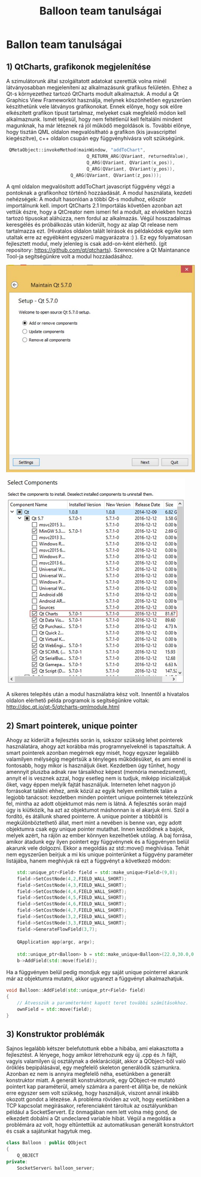 ﻿---
layout: default
codename: Tanulságok
title: Balloon team tanulságai
tags: snippets házi qml chart smart pointer
authors: Háda Tamás Szikszai Dávid
---

# Ballon team tanulságai

## 1) QtCharts, grafikonok megjelenítése
A szimulátorunk által szolgáltatott adatokat szerettük volna minél látványosabban megjeleníteni az alkalmazásunk grafikus felületén. Ehhez a Qt-s környezethez tartozó QtCharts modult alkalmaztuk.
A modul a Qt Graphics View Frameworköt használja, melynek köszönhetően egyszerűen készíthetünk vele látványos grafikonokat. Ennek előnye, hogy sok előre elkészített grafikon típust tartalmaz, melyeket csak megfelelő módon kell alkalmaznunk. Ismét teljesül, hogy nem feltétlenül kell feltalálni mindent magunknak, ha már léteznek rá jól működő megoldások is. További előnye, hogy tisztán QML oldalon megvalósítható a grafikon (kis javascripttel kiegészítve), c++ oldalon csupán egy függvényhívásra volt szükségünk.
```cpp   
 QMetaObject::invokeMethod(mainWindow, "addToChart",
                              Q_RETURN_ARG(QVariant, returnedValue),
                              Q_ARG(QVariant, QVariant(x_pos)),
                              Q_ARG(QVariant, QVariant(y_pos)),
                        Q_ARG(QVariant, QVariant(z_pos)));
```
A qml oldalon megvalósított addToChart javascript függvény végzi a pontoknak a grafikonhoz történő hozzáadását.
A modul használata, kezdeti nehézségek:
A modult hasonlóan a többi Qt-s modulhoz, először importálnunk kell.
import QtCharts 2.1
Importálás követően azonban azt vettük észre, hogy a QtCreator nem ismeri fel a modult, az elviekben hozzá tartozó típusokat aláhúzza, nem fordul az alkalmazás. Végül hosszadalmas keresgélés és próbálkozás után kiderült, hogy az alap Qt release nem tartalmazza ezt. (Hivatalos oldalon talált leírások és példakódok egyike sem utaltak erre az egyébként egyszerű magyarázatra :) ).
Ez egy folyamatosan fejlesztett modul, mely jelenleg is csak add-on-ként elérhető. (git repository: https://github.com/qt/qtcharts).
Szerencsére a Qt Maintanance Tool-ja segítségünkre volt a modul hozzáadásához.

![MAINTANANCE TOOL](image/maintanance1.png "MaintananceTool")

![MAINTANANCE TOOL](image/maintanance2.png "MaintananceTool")

A sikeres telepítés után a modul használatra kész volt. Innentől a hivatalos oldalon elérhető példa programok is segítségünkre voltak: http://doc.qt.io/qt-5/qtcharts-qmlmodule.html

## 2) Smart pointerek, unique pointer
Ahogy az kiderült a fejlesztés során is, sokszor szükség lehet pointerek használatára, ahogy azt korábba más programnyelveknél is tapasztaltuk. A smart pointerek azonban megérnek egy misét, hogy egyszer legalább valamilyen mélységig megértsük a tényleges működésüket, és ami ennél is fontosabb, hogy mikor is használjuk őket. Kezdetben úgy tűnhet, hogy amennyit pluszba adnak raw társaikhoz képest (memória menedzsment), annyit el is vesznek azzal, hogy esetleg nem is tudjuk, miképp inicializáljuk őket, vagy éppen melyik fajtát használjuk. Interneten lehet nagyon jó forrásokat találni ehhez, amik közül az egyik helyen említették talán a legjobb tanácsot: kezdetben minden pointert unique pointernek tételezzünk fel, mintha az adott objektumot más nem is látná. A fejlesztés során majd úgy is kiütközik, ha azt az objektumot máshonnan is el akarjuk érni. Szól a fordító, és átállunk shared pointerre. 
A unique pointer a többitől is megkülönböztethető állat, mert mint a nevében is benne van, egy adott objektumra csak egy unique pointer mutathat. Innen kezdődnek a bajok, melyek azért, ha rájön az ember könnyen kezelhetőek utólag. A baj forrása, amikor átadunk egy ilyen pointert egy függvénynek és a függvényen belül akarunk vele dolgozni. Ekkor a megoldás az std::move() meghívása. Tehát nem egyszerűen beírjuk a mi kis unique pointerünket a függvény paraméter listájába, hanem meghívjuk rá ezt a függvényt a következő módon: 

```cpp
    std::unique_ptr<Field> field = std::make_unique<Field>(9,8);
    field->SetCostNode(4,2,FIELD_WALL_SHORT);
    field->SetCostNode(4,3,FIELD_WALL_SHORT);
    field->SetCostNode(4,4,FIELD_WALL_SHORT);
    field->SetCostNode(4,5,FIELD_WALL_SHORT);
    field->SetCostNode(4,6,FIELD_WALL_SHORT);
    field->SetCostNode(4,7,FIELD_WALL_SHORT);
    field->SetCostNode(3,2,FIELD_WALL_SHORT);
    field->SetCostNode(3,3,FIELD_WALL_SHORT);
    field->GenerateFlowField(3,7);

    QApplication app(argc, argv);

    std::unique_ptr<Balloon> b = std::make_unique<Balloon>(22.0,30.0,0.0,server);
    b->AddField(std::move(field));
```

Ha a függvényen belül pedig mondjuk egy saját unique pointerrel akarunk már az objektumra mutatni, akkor ugyanezt a függvényt alkalmazhatjuk.

```cpp
void Balloon::AddField(std::unique_ptr<Field> field)
{
    // Átvesszük a paraméterként kapott teret további számításokhoz.
    ownField = std::move(field);
}
```

## 3) Konstruktor problémák
Sajnos legalább kétszer belefutottunk ebbe a hibába, ami elakasztotta a fejlesztést. A lényege, hogy amikor létrehozunk egy új .cpp és .h fájlt, vagyis valamilyen új osztálynak a deklarációját, akkor a QObject-ből való öröklés bepipálásával, egy megfelelő skeleton generálódik számunkra. Azonban ez nem is annyira megfelelő néha, esetünkben a generált konstruktor miatt. A generált konstruktorunk, egy QObject-re mutató pointert kap paraméterül, amely számára a parent-et állítja be, de nekünk erre egyszer sem volt szükség, hogy használjuk, viszont annál inkább okozott gondot a létezése. 
A probléma röviden az volt, hogy esetünkben a TCP kapcsolat megírásakor, referenciaként tároltuk az osztályunkban például a SocketServert. Ez önmagában nem lett volna még gond, de elkezdett dobálni a Qt undeclared variable hibát. Végül a megoldás a problémára az volt, hogy eltűntettük az automatikusan generált konstruktort és csak a sajátunkat hagytuk meg.

```cpp
class Balloon : public QObject
{
    Q_OBJECT
private:
    SocketServer& balloon_server;
```